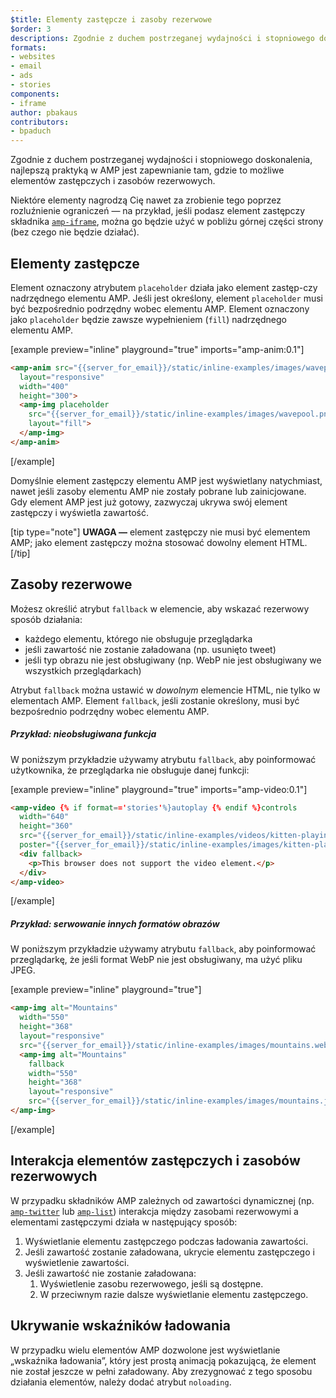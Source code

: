 ```yaml
---
$title: Elementy zastępcze i zasoby rezerwowe
$order: 3
descriptions: Zgodnie z duchem postrzeganej wydajności i stopniowego doskonalenia, najlepszą praktyką w AMP jest zapewnianie tam, gdzie to możliwe elementów zastępczych i zasobów rezerwowych.
formats:
- websites
- email
- ads
- stories
components:
- iframe
author: pbakaus
contributors:
- bpaduch
---
```


Zgodnie z duchem postrzeganej wydajności i stopniowego doskonalenia, najlepszą praktyką w AMP jest zapewnianie tam, gdzie to możliwe elementów zastępczych i zasobów rezerwowych.

Niektóre elementy nagrodzą Cię nawet za zrobienie tego poprzez rozluźnienie ograniczeń — na przykład, jeśli podasz element zastępczy składnika [`amp-iframe`](../../../../documentation/components/reference/amp-iframe.md#iframe-with-placeholder), można go będzie użyć w pobliżu górnej części strony (bez czego nie będzie działać).

## Elementy zastępcze

Element oznaczony atrybutem `placeholder` działa jako element zastęp-czy nadrzędnego elementu AMP. Jeśli jest określony, element `placeholder` musi być bezpośrednio podrzędny wobec elementu AMP. Element oznaczony jako `placeholder` będzie zawsze wypełnieniem (`fill`) nadrzędnego elementu AMP.

[example preview="inline" playground="true" imports="amp-anim:0.1"]

```html
<amp-anim src="{{server_for_email}}/static/inline-examples/images/wavepool.gif"
  layout="responsive"
  width="400"
  height="300">
  <amp-img placeholder
    src="{{server_for_email}}/static/inline-examples/images/wavepool.png"
    layout="fill">
  </amp-img>
</amp-anim>
```

[/example]

Domyślnie element zastępczy elementu AMP jest wyświetlany natychmiast, nawet jeśli zasoby elementu AMP nie zostały pobrane lub zainicjowane. Gdy element AMP jest już gotowy, zazwyczaj ukrywa swój element zastępczy i wyświetla zawartość.

[tip type="note"] **UWAGA —** element zastępczy nie musi być elementem AMP; jako element zastępczy można stosować dowolny element HTML. [/tip]

## Zasoby rezerwowe <a name="fallbacks"></a>

Możesz określić atrybut `fallback` w elemencie, aby wskazać rezerwowy sposób działania:

- każdego elementu, którego nie obsługuje przeglądarka
- jeśli zawartość nie zostanie załadowana (np. usunięto tweet)
- jeśli typ obrazu nie jest obsługiwany (np. WebP nie jest obsługiwany we wszystkich przeglądarkach)

Atrybut `fallback` można ustawić w *dowolnym* elemencie HTML, nie tylko w elementach AMP. Element `fallback`, jeśli zostanie określony, musi być bezpośrednio podrzędny wobec elementu AMP.

##### Przykład: nieobsługiwana funkcja

W poniższym przykładzie używamy atrybutu `fallback`, aby poinformować użytkownika, że przeglądarka nie obsługuje danej funkcji:

[example preview="inline" playground="true" imports="amp-video:0.1"]

```html
<amp-video {% if format=='stories'%}autoplay {% endif %}controls
  width="640"
  height="360"
  src="{{server_for_email}}/static/inline-examples/videos/kitten-playing.mp4"
  poster="{{server_for_email}}/static/inline-examples/images/kitten-playing.png">
  <div fallback>
    <p>This browser does not support the video element.</p>
  </div>
</amp-video>
```

[/example]

##### Przykład: serwowanie innych formatów obrazów

W poniższym przykładzie używamy atrybutu `fallback`, aby poinformować przeglądarkę, że jeśli format WebP nie jest obsługiwany, ma użyć pliku JPEG.

[example preview="inline" playground="true"]

```html
<amp-img alt="Mountains"
  width="550"
  height="368"
  layout="responsive"
  src="{{server_for_email}}/static/inline-examples/images/mountains.webp">
  <amp-img alt="Mountains"
    fallback
    width="550"
    height="368"
    layout="responsive"
    src="{{server_for_email}}/static/inline-examples/images/mountains.jpg"></amp-img>
</amp-img>
```

[/example]

## Interakcja elementów zastępczych i zasobów rezerwowych

W przypadku składników AMP zależnych od zawartości dynamicznej (np. [`amp-twitter`](../../../../documentation/components/reference/amp-twitter.md) lub [`amp-list`](../../../../documentation/components/reference/amp-list.md)) interakcja między zasobami rezerwowymi a elementami zastępczymi działa w następujący sposób:

<ol>
  <li>Wyświetlanie elementu zastępczego podczas ładowania zawartości.</li>
  <li>Jeśli zawartość zostanie załadowana, ukrycie elementu zastępczego i wyświetlenie zawartości.</li>
  <li>Jeśli zawartość nie zostanie załadowana:     <ol>       <li>Wyświetlenie zasobu rezerwowego, jeśli są dostępne.</li>       <li>W przeciwnym razie dalsze wyświetlanie elementu zastępczego.</li>     </ol>
</li>
</ol>

## Ukrywanie wskaźników ładowania

W przypadku wielu elementów AMP dozwolone jest wyświetlanie „wskaźnika ładowania”, który jest prostą animacją pokazującą, że element nie został jeszcze w pełni załadowany. Aby zrezygnować z tego sposobu działania elementów, należy dodać atrybut `noloading`.
